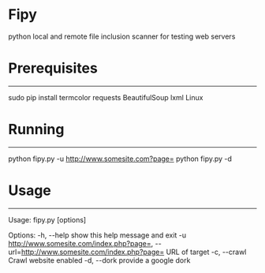 # Fipy
python local and remote file inclusion scanner for testing web servers 

# Prerequisites
--------------------------------------------
sudo pip install termcolor requests BeautifulSoup lxml
Linux

# Running
---------------------------------------------
python fipy.py -u http://www.somesite.com?page=
python fipy.py -d 

# Usage 
---------------------------------------------
Usage: fipy.py [options]

Options:
  -h, --help            show this help message and exit
  -u http://www.somesite.com/index.php?page=, --url=http://www.somesite.com/index.php?page=
                        URL of target
  -c, --crawl           Crawl website enabled
  -d, --dork            provide a google dork

